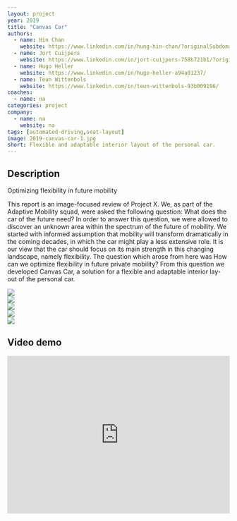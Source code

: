 ```yaml
---
layout: project
year: 2019
title: "Canvas Car"
authors:
  - name: Hin Chan
    website: https://www.linkedin.com/in/hung-hin-chan/?originalSubdomain=au
  - name: Jort Cuijpers
    website: https://www.linkedin.com/in/jort-cuijpers-758b721b1/?originalSubdomain=nl
  - name: Hugo Heller
    website: https://www.linkedin.com/in/hugo-heller-a94a01237/
  - name: Teun Wittenbols
    website: https://www.linkedin.com/in/teun-wittenbols-93b009196/
coaches:
  - name: na
categories: project
company:
  - name: na
    website: na
tags: [automated-driving,seat-layout]
image: 2019-canvas-car-1.jpg
short: Flexible and adaptable interior layout of the personal car.
---
```


## Description
Optimizing flexibility in future mobility

This report is an image-focused review of Project X. We, as part of the Adaptive Mobility squad, were asked the following question: What does the car of the future need? In order to answer this question, we were allowed to discover an unknown area within the spectrum of the future of mobility. We started with informed assumption that mobility will transform dramatically in the coming decades, in which the car might play a less extensive role. It is our view that the car should focus on its main strength in this changing landscape, namely flexibility. The question which arose from here was How can we optimize flexibility in future private mobility? From this question we developed Canvas Car, a solution for a flexible and adaptable interior lay-out of the personal car.

<div class="project-image">
  <img src="/assets/img/2019-canvas-car-2.jpg">
</div>
<div class="project-image">
  <img src="/assets/img/2019-canvas-car-3.jpg">
</div>
<div class="project-image">
  <img src="/assets/img/2019-canvas-car-4.jpg">
</div>
<div class="project-image">
  <img src="/assets/img/2019-canvas-car-5.jpg">
</div>
<div class="project-image">
  <img src="/assets/img/2019-canvas-car-6.jpg">
</div>

## Video demo
<iframe style="display:inline-block; border:0px solid #FFF; width: 100%; height: 358px" src="https://www.youtube.com/embed/rmzae0UAStQ?playlist=rmzae0UAStQ&loop=1&autoplay=1&mute=1" frameborder="0" allowfullscreen></iframe>
